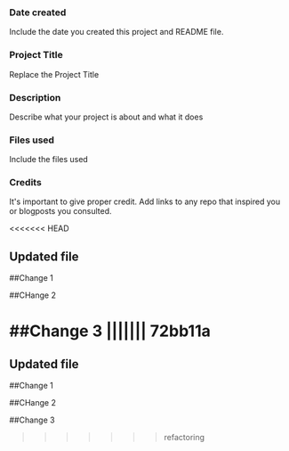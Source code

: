 ### Date created
Include the date you created this project and README file.

### Project Title
Replace the Project Title

### Description
Describe what your project is about and what it does

### Files used
Include the files used

### Credits
It's important to give proper credit. Add links to any repo that inspired you or blogposts you consulted.

<<<<<<< HEAD
## Updated file

##Change 1

##CHange 2

##Change 3
||||||| 72bb11a
=======
## Updated file

##Change 1

##CHange 2

##Change 3

>>>>>>> refactoring
